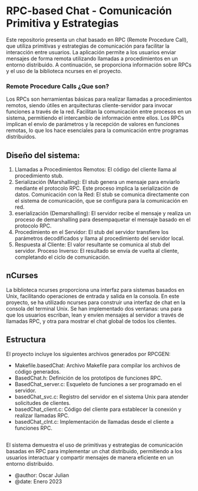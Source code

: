 # RPC-based Chat - Comunicación Primitiva y Estrategias

Este repositorio presenta un chat basado en RPC (Remote Procedure Call), que utiliza primitivas y estrategias de comunicación para facilitar la interacción entre usuarios. La aplicación permite a los usuarios enviar mensajes de forma remota utilizando llamadas a procedimientos en un entorno distribuido. A continuación, se proporciona información sobre RPCs y el uso de la biblioteca ncurses en el proyecto.

### Remote Procedure Calls ¿Que son?

Los RPCs son herramientas básicas para realizar llamadas a procedimientos remotos, siendo útiles en arquitecturas cliente-servidor para invocar funciones a través de la red. Facilitan la comunicación entre procesos en un sistema, permitiendo el intercambio de información entre ellos. Los RPCs implican el envío de parámetros y la recepción de valores en funciones remotas, lo que los hace esenciales para la comunicación entre programas distribuidos.

## Diseño del sistema:
1. Llamadas a Procedimientos Remotos: El código del cliente llama al procedimiento stub.
2. Serialización (Marshalling): El stub genera un mensaje para enviarlo mediante el protocolo RPC. Este proceso implica la serialización de datos. Comunicación con la Red: El stub se comunica directamente con el sistema de comunicación, que se configura para la comunicación en red.
3. eserialización (Demarshalling): El servidor recibe el mensaje y realiza un proceso de demarshalling para desempaquetar el mensaje basado en el protocolo RPC.
4. Procedimiento en el Servidor: El stub del servidor transfiere los parámetros decodificados y llama al procedimiento del servidor local.
5. Respuesta al Cliente: El valor resultante se comunica al stub del servidor.
Proceso Inverso: El resultado se envía de vuelta al cliente, completando el ciclo de comunicación.

## nCurses
La biblioteca ncurses proporciona una interfaz para sistemas basados en Unix, facilitando operaciones de entrada y salida en la consola. En este proyecto, se ha utilizado ncurses para construir una interfaz de chat en la consola del terminal Unix. Se han implementado dos ventanas: una para que los usuarios escriban, lean y envíen mensajes al servidor a través de llamadas RPC, y otra para mostrar el chat global de todos los clientes.

## Estructura
El proyecto incluye los siguientes archivos generados por RPCGEN:
- Makefile.basedChat: Archivo Makefile para compilar los archivos de código generados.
- BasedChat.h: Definición de los prototipos de funciones RPC.
- BasedChat_server.c: Esqueleto de funciones a ser programado en el servidor.
- basedChat_svc.c: Registro del servidor en el sistema Unix para atender solicitudes de clientes.
- basedChat_client.c: Código del cliente para establecer la conexión y realizar llamadas RPC.
- basedChat_clnt.c: Implementación de llamadas desde el cliente a funciones RPC.

## 
El sistema demuestra el uso de primitivas y estrategias de comunicación basadas en RPC para implementar un chat distribuido, permitiendo a los usuarios interactuar y compartir mensajes de manera eficiente en un entorno distribuido.
- @author: Oscar Julian
- @date: Enero 2023
